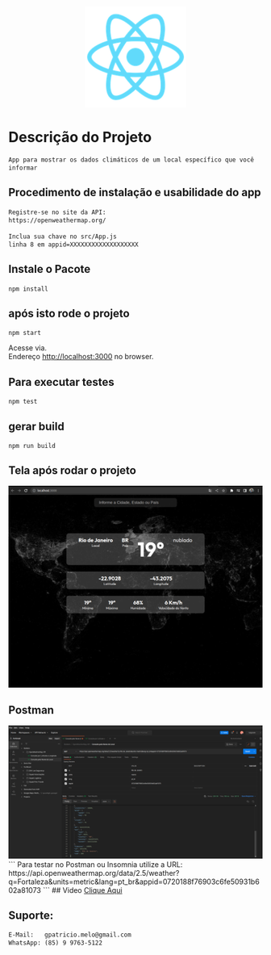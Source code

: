 <p align="center">
  <a href="https://reactjs.org/" target="blank"><img src="./public/logo192.png" width="200" alt="ReactJs" /></a>
</p>


# Descrição do Projeto
```
App para mostrar os dados climáticos de um local específico que você informar
```

## Procedimento de instalação e usabilidade do app
```
Registre-se no site da API:
https://openweathermap.org/

Inclua sua chave no src/App.js
linha 8 em appid=XXXXXXXXXXXXXXXXXXX
```

## Instale o Pacote 
```
npm install
```

## após isto rode o projeto
```
npm start
```

Acesse via.\
Endereço [http://localhost:3000](http://localhost:3000) no browser.

## Para executar testes
```
npm test
```

## gerar build
```
npm run build
```

## Tela após rodar o projeto
<img src="./src/assets/tela.png" alt="Tela do Projeto" /> 

## Postman
<img src="./src/assets/postman.png" alt="Postman" /> 
```
Para testar no Postman ou Insomnia utilize a URL:
https://api.openweathermap.org/data/2.5/weather?q=Fortaleza&units=metric&lang=pt_br&appid=0720188f76903c6fe50931b602a81073
```
## Video
<a href="https://youtu.be/bwoMW1he3Vk" target="_blank">Clique Aqui</a>

## Suporte:
``` 
E-Mail:   gpatricio.melo@gmail.com 
WhatsApp: (85) 9 9763-5122
```
